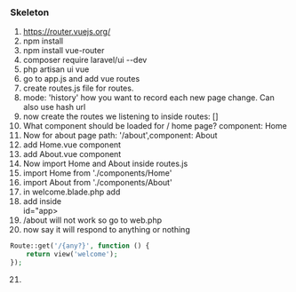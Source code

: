 
### Skeleton
1. https://router.vuejs.org/
2. npm install
3. npm install vue-router
4. composer require laravel/ui --dev
5. php artisan ui vue
6. go to app.js and add vue routes
7. create routes.js file for routes.
8.  mode: 'history' how you want to record each new page change. Can also use hash url
9.  now create the routes we listening to inside routes: []
10. What component should be loaded for / home page? component: Home
11. Now for about page path: '/about',component: About
12. add Home.vue component
13. add About.vue component
14. Now import Home and About inside routes.js
15. import Home from './components/Home'
16. import About from './components/About'
17. in welcome.blade.php add <script src="{{ mix('js/app.js') }}"></script>
18. add <router-view></router-view> inside <div> id="app></div>
19. /about will not work so go to web.php
20. now say it will respond to anything or nothing
```php
Route::get('/{any?}', function () {
    return view('welcome');
});
```
21. 